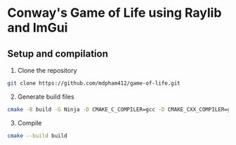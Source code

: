 # Conway's Game of Life using Raylib and ImGui

## Setup and compilation

1. Clone the repository

```bash
git clone https://github.com/mdpham412/game-of-life.git
```

2. Generate build files

```bash
cmake -B build -G Ninja -D CMAKE_C_COMPILER=gcc -D CMAKE_CXX_COMPILER=g++
```

3. Compile

```bash
cmake --build build
```
